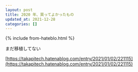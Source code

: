 ```yaml
---
layout: post
title: 2020 年、買ってよかったもの
updated_at: 2021-12-28
categories: []
---
```


{% include from-hateblo.html %}

まだ移植してない

[https://takapitech.hatenablog.com/entry/2021/01/02/221115](https://takapitech.hatenablog.com/entry/2021/01/02/221115)
